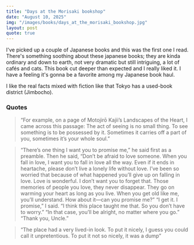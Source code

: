 ```yaml
---
title: "Days at the Morisaki bookshop"
date: "August 10, 2025"
img: "/images/books/days_at_the_morisaki_bookshop.jpg"
layout: post
quote: true
---
```


I've picked up a couple of Japanese books and this was the first one I read. There's something soothing about these japanese books; they are kinda ordinary and down to earth, not very dramatic but still intriguing, a lot of cafés and cats. This book cut deeper than expected and I really liked it. I have a feeling it's gonna be a favorite among my Japanese book haul.

I like the real facts mixed with fiction like that Tokyo has a used-book district (Jimbocho). 

### Quotes

> “For example, on a page of Motojirō Kajii’s Landscapes of the Heart, I came across this passage:
The act of seeing is no small thing. To see something is to be possessed by it. Sometimes it carries off a part of you, sometimes it’s your whole soul.”

> “There’s one thing I want you to promise me,” he said first as a preamble. Then he said, “Don’t be afraid to love someone. When you fall in love, I want you to fall in love all the way. Even if it ends in heartache, please don’t live a lonely life without love. I’ve been so worried that because of what happened you’ll give up on falling in love. Love is wonderful. I don’t want you to forget that. Those memories of people you love, they never disappear. They go on warming your heart as long as you live. When you get old like me, you’ll understand. How about it—can you promise me?”
> “I get it. I promise,” I said. “I think this place taught me that. So you don’t have to worry.”
> “In that case, you’ll be alright, no matter where you go.”
> “Thank you, Uncle.”

> “The place had a very lived-in look. To put it nicely, I guess you could call it unpretentious. To put it not so nicely, it was a dump”